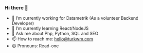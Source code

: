 ### Hi there 👋

- 🔭 I’m currently working for Datametrik (As a volunteer Backend Developer)
- 🌱 I’m currently learning React/NodeJS
- 💬 Ask me about Php, Python, SQL and SEO
- 📫 How to reach me: hello@turkwm.com
- 😄 Pronouns: Read-one
